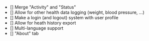 - [] Merge "Activity" and "Status" 
- [] Allow for other health data logging (weight, blood pressure, ...)
- [] Make a login (and logout) system with user profile
- [] Allow for heath history export
- [] Multi-language support
- [] "About" tab